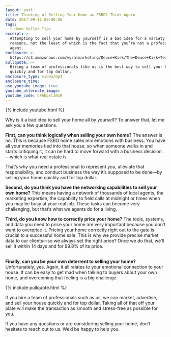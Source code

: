 ```yaml
---
layout: post
title: Thinking of Selling Your Home as FSBO? Think Again
date: 2017-09-11 00:00:00
tags:
  - Home Seller Tips
excerpt: >-
  Attempting to sell your home by yourself is a bad idea for a variety of
  reasons, not the least of which is the fact that you’re not a professional
  agent.
enclosure: >-
  https://s3.amazonaws.com/vyralmarketing/Deuce+Kirk/The+Deuce+Kirk+Team+Why+FSBO+is+a+bad+idea.mp4
pullquote: >-
  Hiring a team of professionals like us is the best way to sell your home
  quickly and for top dollar.
enclosure_type: video/mp4
enclosure_time:
use_youtube_image: true
youtube_alternate_image:
youtube_code: CFhEpxlzNxM
---
```



{% include youtube.html %}

Why is it a bad idea to sell your home all by yourself? To answer that, let me ask you a few questions.

**First, can you think logically when selling your own home?** The answer is no. This is because FSBO home sales mix emotions with business. You have all your memories tied into that house, so when someone walks in and starts critiquing it, it can be hard to move forward with a business decision—which is what real estate is.

That’s why you need a professional to represent you, alleviate that responsibility, and conduct business the way it’s supposed to be done—by selling your home quickly and for top dollar.

**Second, do you think you have the networking capabilities to sell your own home?** This means having a network of thousands of local agents, the marketing expertise, the capability to field calls at midnight or times when you may be busy at your real job. These tasks can become very challenging, but that’s what we agents do for a living.

**Third, do you know how to correctly price your home?** The tools, systems, and data you need to price your home are very important because you don’t want to overprice it. Pricing your home correctly right out to the gate is crucial to a successful home sale. This is why we provide precise market data to our clients—so we always set the right price? Once we do that, we’ll sell it within 14 days and for 99.8% of its price.

<br>**Finally, can you be your own deterrent to selling your home?** Unfortunately, yes. Again, it all relates to your emotional connection to your house. It can be easy to get mad when talking to buyers about your own home, and overcoming that feeling is a big challenge.

{% include pullquote.html %}

If you hire a team of professionals such as us, we can market, advertise, and sell your house quickly and for top dollar. Taking all of that off your plate will make the transaction as smooth and stress-free as possible for you.

If you have any questions or are considering selling your home, don’t hesitate to reach out to us. We’d be happy to help you.